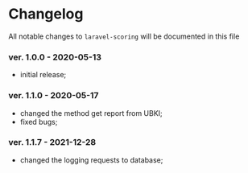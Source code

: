 # Changelog

All notable changes to `laravel-scoring` will be documented in this file

### ver. 1.0.0 - 2020-05-13

- initial release;

### ver. 1.1.0 - 2020-05-17

- changed the method get report from UBKI;
- fixed bugs;

### ver. 1.1.7 - 2021-12-28

- changed the logging requests to database;

